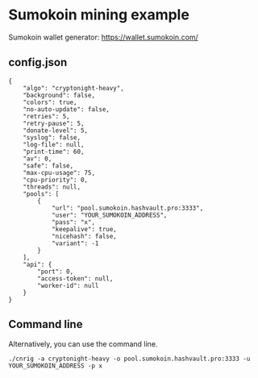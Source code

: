 # Sumokoin mining example
Sumokoin wallet generator: https://wallet.sumokoin.com/

## config.json
```
{
    "algo": "cryptonight-heavy",
    "background": false,
    "colors": true,
    "no-auto-update": false,
    "retries": 5,
    "retry-pause": 5,
    "donate-level": 5,
    "syslog": false,
    "log-file": null,
    "print-time": 60,
    "av": 0,
    "safe": false,
    "max-cpu-usage": 75,
    "cpu-priority": 0,
    "threads": null,
    "pools": [
        {
            "url": "pool.sumokoin.hashvault.pro:3333",
            "user": "YOUR_SUMOKOIN_ADDRESS",
            "pass": "x",
            "keepalive": true,
            "nicehash": false,
            "variant": -1
        }
    ],
    "api": {
        "port": 0,
        "access-token": null,
        "worker-id": null
    }
}
```
## Command line
Alternatively, you can use the command line.
```
./cnrig -a cryptonight-heavy -o pool.sumokoin.hashvault.pro:3333 -u YOUR_SUMOKOIN_ADDRESS -p x
```
